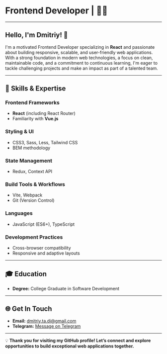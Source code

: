# Frontend Developer | 👨‍💻  

---

## Hello, I'm Dmitriy! 👋  

I'm a motivated Frontend Developer specializing in **React** and passionate about building responsive, scalable, and user-friendly web applications. With a strong foundation in modern web technologies, a focus on clean, maintainable code, and a commitment to continuous learning, I'm eager to tackle challenging projects and make an impact as part of a talented team.  

---

## 🚀 Skills & Expertise  

### Frontend Frameworks  
- **React** (including React Router)  
- Familiarity with **Vue.js**  

### Styling & UI  
- CSS3, Sass, Less, Tailwind CSS  
- BEM methodology  

### State Management  
- Redux, Context API  

### Build Tools & Workflows  
- Vite, Webpack  
- Git (Version Control)  

### Languages  
- JavaScript (ES6+), TypeScript  

### Development Practices  
- Cross-browser compatibility  
- Responsive and adaptive layouts  

---

## 🎓 Education  

- **Degree:** College Graduate in Software Development  

---

## 🌐 Get In Touch  

- **Email:** [dmitriy.ta.di@gmail.com](mailto:dmitriy.ta.di@gmail.com)  
- **Telegram:** [Message on Telegram](https://t.me/Ta_Diii)  

---

💡 **Thank you for visiting my GitHub profile! Let’s connect and explore opportunities to build exceptional web applications together.**  
